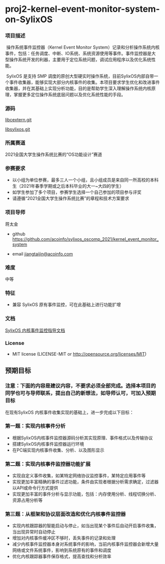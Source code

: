 # proj2-kernel-event-monitor-system-on-SylixOS

### 项目描述

​          操作系统事件监控器（Kernel Event Monitor System）记录和分析操作系统内核事件，包括：任务调度、中断、IO系统、系统资源使用等事件。事件监控器是大型操作系统开发的利器，主要用于定位系统问题，调试应用程序以及优化系统性能。

​         SylixOS 是支持 SMP 调度的原创大型硬实时操作系统，目前SylixOS内部自带一个事件收集器，能够实现大部分内核事件的收集。本项目要求学生优化和改进事件收集器，并在其基础上实现分析功能，目的是帮助学生深入理解操作系统内核原理，掌握更多定位操作系统底层问题以及优化系统性能的手段。



### 源码

 [libcextern.git](http://git.sylixos.com/cgit/cgit.cgi/libcextern.git/) 

 [libsylixos.git](http://git.sylixos.com/cgit/cgit.cgi/libsylixos.git/) 



### 所属赛道

2021全国大学生操作系统比赛的“OS功能设计”赛道



### 参赛要求

- 以小组为单位参赛，最多三人一个小组，且小组成员是来自同一所高校的本科生（2021年春季学期或之后本科毕业的大一~大四的学生）
- 如学生参加了多个项目，参赛学生选择一个自己参加的项目参与评奖
- 请遵循“2021全国大学生操作系统比赛”的章程和技术方案要求



### 项目导师

蒋太金

* github https://github.com/acoinfo/sylixos_oscomp_2021/kernel_event_monitor_system

* email jiangtaijin@acoinfo.com



### 难度

中等



### 特征

- 兼容 SylixOS 原有事件监控，可在此基础上进行功能扩增

  

### 文档

[SylixOS 内核事件监控指导文档](https://github.com/acoinfo/sylixos_oscomp_2021/kernel_event_monitor_system)

### License

- MIT license (LICENSE-MIT or http://opensource.org/licenses/MIT)



## 预期目标

### 注意：下面的内容是建议内容，不要求必须全部完成。选择本项目的同学也可与导师联系，提出自己的新想法，如导师认可，可加入预期目标

在现有SylixOS 内核事件收集实现的基础上，进一步完成以下目标：

### 第一题：实现内核事件分析  

- 根据SylixOS内核事件监控器源码分析其实现原理、事件格式以及传输协议
- 搭建SylixOS内核事件监控器运行环境
- 在PC端实现内核事件收集、分析、以及图形显示

### 第二题：实现内核事件监控器功能扩展  

- 实现自定义事件收集，如某特定网络协议监控事件，某特定应用事件等
- 实现更加丰富精确的事件过滤功能，条件由实现者根据分析需求确定，过滤器以API或命令行方式提供
- 实现更加丰富的事件分析与显示功能，包括：内存使用分析、线程切换分析、资源占用分析等

### 第三题：从框架和协议层面改造和优化内核事件监控器    

- 实现内核跟踪器的智能启动与停止，如当出现某个事件后自动开启事件收集，当出现异常时自动停止
- 增加对内核事件缓冲区不够时，丢失事件的记录和处理
- 减少内核事件监控器本身对系统事件的影响，当前内核事件监控器会新增大量网络或文件系统事件，影响到系统原有的事件和调度
- 优化内核跟踪器事件保存格式，提高查找和分析效率



